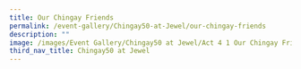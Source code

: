 ```yaml
---
title: Our Chingay Friends
permalink: /event-gallery/Chingay50-at-Jewel/our-chingay-friends
description: ""
image: /images/Event Gallery/Chingay50 at Jewel/Act 4 1 Our Chingay Friends.jpg
third_nav_title: Chingay50 at Jewel
---
```


